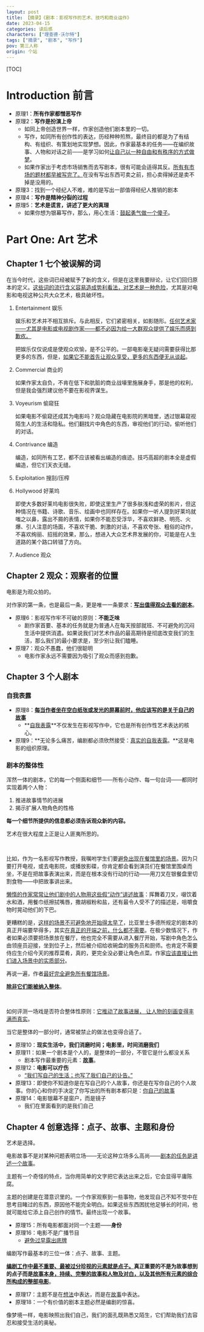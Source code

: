```yaml
---
layout: post
title: 【摘录】《剧本：影视写作的艺术、技巧和商业运作》
date: 2023-04-15
categories: 读后感
characters: ["理查德·沃尔特"]
tags: ["摘录", "剧本", "写作"]
pov: 第三人称
origin: 个站
---
```


[TOC]

# Introduction 前言

- 原理1：**所有作家都憎恶写作**
- 原理2：**写作是扮演上帝**
  - 如同上帝创造世界一样，作家创造他们剧本里的一切。
  - 写作，如同所有创作性的表达，历经种种煎熬，最终目的都是为了有结构、有组织、有策划地实现梦想。因此，作家最基本的任务——在编织故事、人物和对话之前——是学习如何<u>让自己以一种自由和有秩序的方式做梦</u>。
  - 如果作家出于考虑市场销售而去写剧本，很有可能会适得其反。<u>所有有市场的题材都早被写完了。</u>在没有写出东西可卖之前，担心卖得掉还是卖不掉是没用的。
- 原理3：找到一个经纪人不难，难的是写出一部值得经纪人推销的剧本
- 原理4：**写作是精神分裂的过程**
- 原理5：**艺术是谎言，讲述了更大的真理**
  - 如果你想为银幕写作，那么，用心生活：<u>鼓起勇气做一个傻子</u>。

# Part One: Art 艺术

## Chapter 1 七个被误解的词

在当今时代，这些词已经被赋予了新的含义，但是在这里我要辩论，让它们回归原本的定义。<u>这些词的流行含义容易造成势利看法，对艺术是一种危险</u>，尤其是对电影和电视这种公共大众艺术，极具破坏性。

1. Entertainment 娱乐

   娱乐和艺术并不相互排斥。与此相反，它们紧密相关，如影随形。<u>任何艺术家——尤其是电影或电视剧作家——都不必因为给一大群观众提供了娱乐而感到歉疚。</u>

   把娱乐仅仅说成是使观众欢愉，是不公平的。一部电影毫无疑问需要获得比那更多的东西，但是，<u>如果它不能首先让观众享受，更多的东西便无从谈起</u>。

2. Commercial 商业的

   如果作家太自负，不肯在低下和肮脏的商业战壕里施展身手，那是他的权利，但是我会强烈建议他不要在影视界谋生。

3. Voyeurism 偷窥狂

   如果电影不偷窥还成其为电影吗？观众隐藏在电影院的黑暗里，透过银幕窥视陌生人的生活和隐私。他们翻找片中角色的东西，审视他们的行动，偷听他们的对话。

4. Contrivance 编造

   编造，如同所有工艺，都不应该被看出编造的痕迹。技巧高超的剧本全是虚假编造，但它们天衣无缝。

5. Exploitation 搜刮/压榨

6. Hollywood 好莱坞

   即使大多数好莱坞电影很失败，即使这里生产了很多肤浅和虚荣的影片，但这种情况在书籍、诗歌、音乐、绘画中也同样存在。如果你一听人提到好莱坞就嗤之以鼻，露出不屑的表情，如果你不能忍受浮华，不喜欢鲜艳、明亮、火爆、引人注意的场面，不喜欢干脆、刺激的对话，不喜欢夸张、粗俗的动作，不喜欢绚丽、招摇的效果，那么，想进入大众艺术界发展的你，可能是在人生道路的某个路口转错了方向。

7. Audience 观众

## Chapter 2 观众：观察者的位置

电影是为观众拍的。

对作家的第一条，也是最后一条，更是唯一一条要求：**<u>写出值得观众去看的剧本</u>**。

- 原理6：影视写作牢不可破的原则：**不能乏味**
  - 剧作家首要、基本的任务就是为普通人在每天按部就班、不可避免的沉闷生活中提供消遣。如果说我们对艺术作品的最高期待是彻底改变我们的生活，那么我们的最小要求是，至少别让我们瞌睡。
- 原理7：观众不愚蠢，他们很聪明
  - 电影作家永远不需要因为吸引了观众而感到抱歉。

## Chapter 3 个人剧本

### 自我表露

- 原理8：**<u>每当作者坐在空白纸张或发光的屏幕前时，他应该写的是关于自己的故事</u>**
  - **<u>自我表露</u>**不仅发生在影视写作中，它也是所有创作性艺术表达的核心。
- 原理9：**无论多么痛苦，编剧都必须欣然接受：<u>真实的自我表露</u>。**这是电影的组织原理。

### 剧本的整体性

浑然一体的剧本，它的每一个侧面和细节——所有小动作、每一句台词——都同时实现着两个人物：

1. 推进故事情节的进展
2. 揭示扩展人物角色的性格

**每一个细节所提供的信息都必须告诉观众新的内容。**

艺术在很大程度上正是让人匪夷所思的。

<br>

比如，作为一名影视写作教授，我嘱咐学生们要<u>避免出现在餐馆里的场景</u>。因为只要打开电视，或去电影院，或播放影碟，你肯定都会看到演员们在餐馆里围桌而坐，不是在把故事表演出来，而是在根本没有行动的行动——用刀叉在银餐盘里切割食物——中把故事讲出来。

<u>懒惰的作家常常让他们剧中的人物用这些假“动作”讲述故事</u>：挥舞着刀叉，啜饮着水和酒，用餐巾纸擦拭嘴唇，撒胡椒粉和盐，还有最令人受不了的描述是，咀嚼食物时晃动他们的下巴。

更糟糕的是，<u>这样的场景不可避免地开始得太早了</u>，比亚里士多德所规定的剧本的真正开端要早得多，其实<u>在真正的开端之前，什么都不需要</u>。在极少数情况下，作者如果必须要把场景放在餐厅，他也完全不需要从进入餐厅开始，写剧中角色怎么由领座员迎接，坐到位子上，然后被介绍给收碗盘的服务员和厨师。也肯定不需要侍应生介绍今天的推荐菜肴，真的，更完全没必要让角色点菜。作家<u>应该直接让他们进入场景中的实质部分</u>。

再说一遍，作者<u>最好完全避免所有餐馆场景</u>。

**<u>除非它们能被纳入整体</u>**。

<br>

如何评测一场戏是否符合整体性原则：<u>它推动了故事进展， 让人物的刻画变得丰满而真实</u>。

当它是整体的一部分时，通常被禁止的做法也变得合适了。

- 原理10：**现实生活中，我们消磨时间；电影里，时间消磨我们**
- 原理11：如果一个剧本是个人的，是整体的一部分，不管它是什么都没关系
  - 剧本写作最重要的元素：**<u>故事</u>**。
- 原理12：**电影可以疗伤**
  - <u>“我们写自己的生活；也写了我们自己的讣告。”</u>
- 原理13：即使你不知道你是在写自己的个人故事，你还是在写你自己的个人故事。你的心和你的手决定了你写出的所有剧本都只是：<u>你自己的故事</u>
- 原理14：电影银幕不是窗户，而是镜子
  - 我们在里面看到的是我们自己

## Chapter 4 创意选择：点子、故事、主题和身份

艺术是选择。

电影故事不是对某种问题表明立场——无论这种立场多么高尚——<u>剧本的任务是讲述一个故事</u>。

主题有一个奇怪的特点，当你用简单的文字把它表达出来之后，它会显得平庸陈腐。

主题的创建是在潜意识里的。一个作家观察到一些事物，他发现自己不知不觉中在思考目睹过的东西，原因他不能完全明白。如果这些东西困扰他足够长的时间，他就可能给它添上自己创作的情节。最终出现一个故事。

- 原理15：所有电影都面对同一个主题——**身份**
- 原理16：电影不是广播节目
  - <u>避免过早露出底牌</u>

编剧写作最基本的三位一体：点子、故事、主题。

**<u>编剧工作中最不重要、最被过分珍视的元素就是点子。</u>**真正重要的不是为故事想到的点子而是**<u>故事本身，持续、完整的故事和人物及对白，以及其他所有元素的综合所构成的整部电影</u>**。

- 原理17：主题不是在<u>想法</u>中表达，而是在<u>故事</u>中表达。
- 原理18：一个有价值的剧本主题必然是编剧的惊喜。

像梦境一样，电影映照出我们自己，我们的面孔既熟悉又陌生，它们帮助我们去容忍和接受生活的奥秘。

